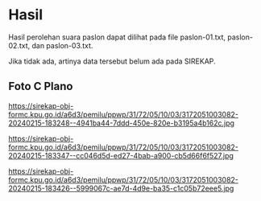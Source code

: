 # Hasil

Hasil perolehan suara paslon dapat dilihat pada file paslon-01.txt, paslon-02.txt, dan paslon-03.txt.

Jika tidak ada, artinya data tersebut belum ada pada SIREKAP.

## Foto C Plano

https://sirekap-obj-formc.kpu.go.id/a6d3/pemilu/ppwp/31/72/05/10/03/3172051003082-20240215-183248--4941ba44-7ddd-450e-820e-b3195a4b162c.jpg

https://sirekap-obj-formc.kpu.go.id/a6d3/pemilu/ppwp/31/72/05/10/03/3172051003082-20240215-183347--cc046d5d-ed27-4bab-a900-cb5d66f6f527.jpg

https://sirekap-obj-formc.kpu.go.id/a6d3/pemilu/ppwp/31/72/05/10/03/3172051003082-20240215-183426--5999067c-ae7d-4d9e-ba35-c1c05b72eee5.jpg
